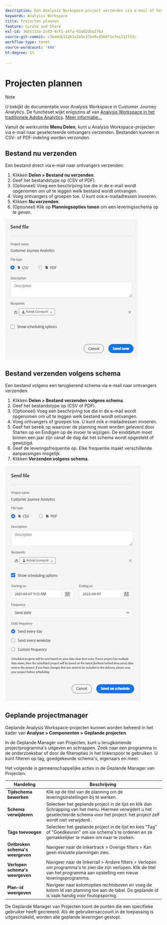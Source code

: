 ```yaml
---
description: Een Analysis Workspace-project verzenden via e-mail of het plannen voor levering.
keywords: Analysis Workspace
title: Projecten plannen
feature: Curate and Share
exl-id: 36b5133a-2cd3-4cf1-a6fa-93a02dba276a
source-git-commit: c36dddb31261a3a5e37be9c4566f5e7ec212f53c
workflow-type: tm+mt
source-wordcount: '486'
ht-degree: 1%

---
```


# Projecten plannen

>[!NOTE]
>
>U bekijkt de documentatie voor Analysis Workspace in Customer Journey Analytics. De functieset wijkt enigszins af van [Analysis Workspace in het traditionele Adobe Analytics](https://experienceleague.adobe.com/docs/analytics/analyze/analysis-workspace/home.html). [Meer informatie...](/help/getting-started/cja-aa.md)

Vanuit de werkruimte **Menu Delen**, kunt u Analysis Workspace-projecten via e-mail naar geselecteerde ontvangers verzenden. Bestanden kunnen in CSV- of PDF-indeling worden verzonden.

## Bestand nu verzenden

Een bestand direct via e-mail naar ontvangers verzenden:

1. Klikken **Delen > Bestand nu verzenden**.
1. Geef het bestandstype op (CSV of PDF).
1. (Optioneel) Voeg een beschrijving toe die in de e-mail wordt opgenomen om uit te leggen welk bestand wordt ontvangen.
1. Voeg ontvangers of groepen toe. U kunt ook e-mailadressen invoeren.
1. Klikken **Nu verzenden**.
1. (Optioneel) Klik op **Planningsopties tonen** om een leveringsschema op te geven.

![Bestand nu verzenden](assets/send-file-no-scheduling-options.JPG)

## Bestand verzenden volgens schema

Een bestand volgens een terugkerend schema via e-mail naar ontvangers verzenden:

1. Klikken **Delen > Bestand verzenden volgens schema**.
1. Geef het bestandstype op (CSV of PDF).
1. (Optioneel) Voeg een beschrijving toe die in de e-mail wordt opgenomen om uit te leggen welk bestand wordt ontvangen.
1. Voeg ontvangers of groepen toe. U kunt ook e-mailadressen invoeren.
1. Geef het bereik op waarover de planning moet worden geleverd door Starten op en Eindigen op de invoer te wijzigen. De einddatum moet binnen een jaar zijn vanaf de dag dat het schema wordt opgesteld of gewijzigd.
1. Geef de leveringsfrequentie op. Elke frequentie maakt verschillende aanpassingen mogelijk.
1. Klikken **Verzenden volgens schema**.

![](assets/send-file.JPG)

## Geplande projectmanager

Geplande Analysis Workspace-projecten kunnen worden beheerd in het kader van **Analyse > Componenten > Geplande projecten**.

In de Geplande Manager van Projecten, kunt u terugkomende projectprogramma&#39;s uitgeven en schrappen. Zoek naar een programma in de onderzoeksbar of door de filteropties in het linkerspoor te gebruiken. U kunt filteren op tag, goedgekeurde schema&#39;s, eigenaars en meer.

Het volgende is gemeenschappelijke acties in de Geplande Manager van Projecten:

| Handeling | Beschrijving |
|---|---|
| **Tijdschema bewerken** | Klik op de titel van de planning om de leveringsinstellingen bij te werken. |
| **Schema verwijderen** | Selecteer het geplande project in de lijst en klik dan Schrapping van het menu. Hiermee verwijdert u het geselecteerde schema voor het project. het project zelf wordt niet verwijderd . |
| **Tags toevoegen** | Selecteer het geplande project in de lijst en kies &quot;Tag&quot; of &quot;Goedkeuren&quot; om uw schema&#39;s te ordenen en ze gemakkelijker te maken om naar te zoeken. |
| **Ontbroken schema&#39;s weergeven** | Navigeer naar de linkertrack > Overige filters > Kan geen mislukte planningen zien. |
| **Verlopen schema&#39;s weergeven** | Navigeer naar de linkerrail > Andere filters > Verlopen om programma&#39;s te zien die zijn verlopen. Klik de titel van het programma aan opstelling een nieuw leveringsprogramma. |
| **Plan-id weergeven** | Navigeer naar kolomopties rechtsboven en voeg de kolom Id van planning toe aan de tabel. De geplande id is vaak handig voor foutopsporing. |

De Geplande Manager van Projecten toont de punten die een specifieke gebruiker heeft gecreeerd. Als de gebruikersaccount in de toepassing is uitgeschakeld, worden alle geplande leveringen gestopt.

